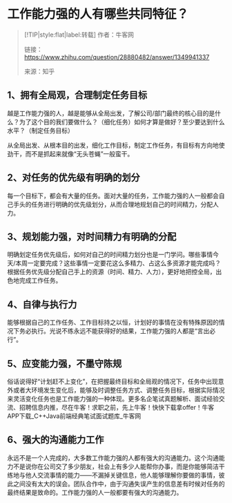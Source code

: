 

# 工作能力强的人有哪些共同特征？


> [!TIP|style:flat|label:转载]
> 作者：牛客网
> 
> 链接：https://www.zhihu.com/question/28880482/answer/1349941337
> 
> 来源：知乎


## 1、拥有全局观，合理制定任务目标

越是工作能力强的人，越是能够从全局出发，了解公司/部门最终的核心目的是什么？为了这个目的我们要做什么？（细化任务）如何才算是做好？至少要达到什么水平？（制定任务目标）

从全局出发、从根本目的出发，细化工作目标，制定工作任务，有目标有方向地使劲干，而不是抓起来就像“无头苍蝇”一般蛮干。

## 2、对任务的优先级有明确的划分

每一个目标下，都会有大量的任务。面对大量的任务，工作能力强的人一般都会自己手头的任务进行明确的优先级划分，从而合理地规划自己的时间精力，分配人力。

## 3、规划能力强，对时间精力有明确的分配

明确划定任务优先级后，如何对自己的时间精力划分也是一门学问。哪些事情今天/本周一定要完成？这些事情一定要花这么多精力、占这么多资源才能完成吗？根据任务优先级分配自己手上的资源（时间、精力、人力），更好地把控全局，出色地完成工作任务。

## 4、自律与执行力

能够根据自己的工作任务、工作目标持之以恒，计划好的事情在没有特殊原因的情况下务必执行。光说不练永远不能获得好的结果，工作能力强的人都是“言出必行”。

## 5、应变能力强，不墨守陈规

俗话说得好“计划赶不上变化”，在把握最终目标和全局观的情况下，任务中出现意外或者大环境发生变化后，能够及时调整任务方式、调整任务目标，根据实际情况来灵活变化任务也是工作能力强的一种体现。更多名企笔试真题解析、面试经验交流、招聘信息内推，尽在牛客！求职之前，先上牛客！快快下载拿offer！牛客APP下载_C++Java前端经典笔试面试题库_牛客网

## 6、强大的沟通能力工作

永远不是一个人完成的，大多数工作能力强的人都有强大的沟通能力。这个沟通能力不是说你在公司交了多少朋友，社会上有多少人能帮你办事，而是你能够简洁干练地与他人交流事情的能力——不漏掉关键信息，他人能够理解你要做的事情，彼此之间没有太大的误会。团队合作中，由于沟通失误产生的信息差有时候对任务的最终结果是致命的。工作能力强的人一般都要有强大的沟通能力。

